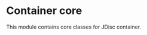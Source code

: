 <!-- Copyright 2017 Yahoo Holdings. Licensed under the terms of the Apache 2.0 license. See LICENSE in the project root. -->
# Container core

This module contains core classes for JDisc container. 
